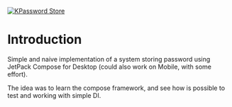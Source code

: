 [![KPassword Store](https://github.com/sciack/kpassword-store/actions/workflows/gradle.yml/badge.svg)](https://github.com/sciack/kpassword-store/actions/workflows/gradle.yml)

# Introduction

Simple and naive implementation of a system storing password
using JetPack Compose for Desktop (could also work on Mobile, with some effort).

The idea was to learn the compose framework, and see how is possible to 
test and working with simple DI.